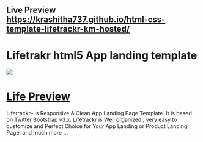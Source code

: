 ## Live Preview https://krashitha737.github.io/html-css-template-lifetrackr-km-hosted/
Lifetrakr html5 App landing template
=========
<img src="https://cloud.githubusercontent.com/assets/10640964/5989280/2eb3073a-a9ac-11e4-9fc9-7aad4e98c35d.jpg" />

<a style="text-align:center" href="http://themefisher.com/download/lifetrackr-app-landing-page/">Life Preview</a>
=========
Lifetrackr– is Responsive & Clean App Landing Page Template. It is based on Twitter Bootstrap v3.x. Lifetrackr is Well organized , very easy to customize and Perfect Choice for Your App Landing or Product Landing Page.
and much more …
